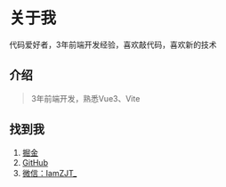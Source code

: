 # 关于我

代码爱好者，3年前端开发经验，喜欢敲代码，喜欢新的技术

## 介绍

> 3年前端开发，熟悉Vue3、Vite

## 找到我
1. [掘金](https://juejin.cn/user/958429872532632)
2. [GitHub](https://github.com/iamzjt-front-end)
3. [微信：IamZJT_](https://iamzjt-1256754140.cos.ap-nanjing.myqcloud.com/images/IamZJT-WeChat.jpg)
